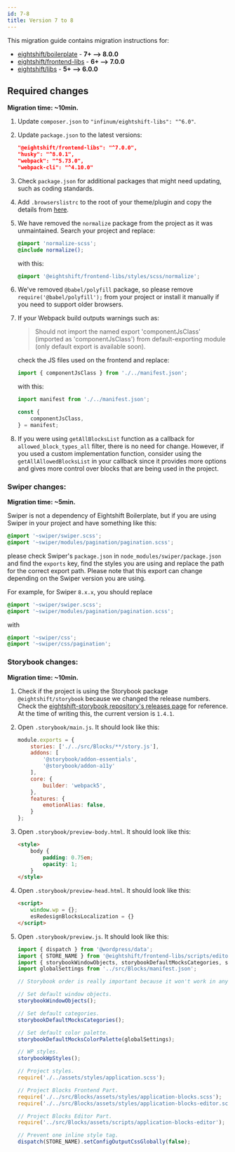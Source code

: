 ```yaml
---
id: 7-8
title: Version 7 to 8
---
```


This migration guide contains migration instructions for:

- [eightshift/boilerplate](https://github.com/infinum/eightshift-boilerplate/releases/tag/8.0.0) - **7+ --> 8.0.0**
- [eightshift/frontend-libs](https://github.com/infinum/eightshift-frontend-libs/releases/tag/7.0.0) - **6+ --> 7.0.0**
- [eightshift/libs](https://github.com/infinum/eightshift-libs/releases/tag/6.0.0) - **5+ --> 6.0.0**

## Required changes

**Migration time: ~10min.**

1. Update `composer.json` to `"infinum/eightshift-libs": "^6.0"`.
2. Update `package.json` to the latest versions:

	```json
	"@eightshift/frontend-libs": "^7.0.0",
	"husky": "^8.0.1",
	"webpack": "^5.73.0",
	"webpack-cli": "^4.10.0"
	```

3. Check `package.json` for additional packages that might need updating, such as coding standards.
4. Add `.browserslistrc` to the root of your theme/plugin and copy the details from [here](https://github.com/infinum/eightshift-boilerplate/blob/develop/.browserslistrc).
5. We have removed the `normalize` package from the project as it was unmaintained. Search your project and replace:

	```scss
	@import 'normalize-scss';
	@include normalize();
	````

	with this:
	```scss
	@import '@eightshift/frontend-libs/styles/scss/normalize';
	```

6. We've removed `@babel/polyfill` package, so please remove `require('@babel/polyfill');` from your project or install it manually if you need to support older browsers.
7. If your Webpack build outputs warnings such as:
	> Should not import the named export 'componentJsClass' (imported as 'componentJsClass') from default-exporting module (only default export is available soon).

	check the JS files used on the frontend and replace:

	```js
	import { componentJsClass } from './../manifest.json';
	```

	with this:

	```js
	import manifest from './../manifest.json';

	const {
		componentJsClass,
	} = manifest;
	```
8. If you were using `getAllBlocksList` function as a callback for `allowed_block_types_all` filter, there is no need for change. However, if you used a custom implementation function, consider using the `getAllAllowedBlocksList` in your callback since it provides more options and gives more control over blocks that are being used in the project.

### Swiper changes:

**Migration time: ~5min.**

Swiper is not a dependency of Eightshift Boilerplate, but if you are using Swiper in your project and have something like this:

```scss
@import '~swiper/swiper.scss';
@import '~swiper/modules/pagination/pagination.scss';
```

please check Swiper's `package.json` in `node_modules/swiper/package.json` and find the `exports` key, find the styles you are using and replace the path for the correct export path. Please note that this export can change depending on the Swiper version you are using.

For example, for Swiper `8.x.x`, you should replace
```scss
@import '~swiper/swiper.scss';
@import '~swiper/modules/pagination/pagination.scss';
```

with

```scss
@import '~swiper/css';
@import '~swiper/css/pagination';
```

### Storybook changes:

**Migration time: ~10min.**

1. Check if the project is using the Storybook package `@eightshift/storybook` because we changed the release numbers. Check the [eightshift-storybook repository's releases page](https://github.com/infinum/eightshift-storybook/releases) for reference. At the time of writing this, the current version is `1.4.1`.
2. Open `.storybook/main.js`. It should look like this:

	```js
	module.exports = {
		stories: ['./../src/Blocks/**/story.js'],
		addons: [
			'@storybook/addon-essentials',
			'@storybook/addon-a11y'
		],
		core: {
			builder: 'webpack5',
		},
		features: {
			emotionAlias: false,
		}
	};
	```

3. Open `.storybook/preview-body.html`. It should look like this:

	```html
	<style>
		body {
			padding: 0.75em;
			opacity: 1;
		}
	</style>
	```

4. Open `.storybook/preview-head.html`. It should look like this:

	```html
	<script>
		window.wp = {};
		esRedesignBlocksLocalization = {}
	</script>
	```

5. Open `.storybook/preview.js`. It should look like this:

	```js
	import { dispatch } from '@wordpress/data';
	import { STORE_NAME } from '@eightshift/frontend-libs/scripts/editor/store';
	import { storybookWindowObjects, storybookDefaultMocksCategories, storybookDefaultMocksColorPalette, storybookWpStyles } from '@eightshift/frontend-libs/scripts/storybook';
	import globalSettings from '../src/Blocks/manifest.json';

	// Storybook order is really important because it won't work in any configuration. Be careful when changing stuff here.

	// Set default window objects.
	storybookWindowObjects();

	// Set default categories.
	storybookDefaultMocksCategories();

	// Set default color palette.
	storybookDefaultMocksColorPalette(globalSettings);

	// WP styles.
	storybookWpStyles();

	// Project styles.
	require('./../assets/styles/application.scss');

	// Project Blocks Frontend Part.
	require('./../src/Blocks/assets/styles/application-blocks.scss');
	require('./../src/Blocks/assets/styles/application-blocks-editor.scss');

	// Project Blocks Editor Part.
	require('../src/Blocks/assets/scripts/application-blocks-editor');

	// Prevent one inline style tag.
	dispatch(STORE_NAME).setConfigOutputCssGlobally(false);
	```

